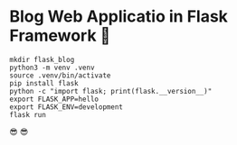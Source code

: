 # Blog Web Applicatio in Flask Framework 	:cowboy_hat_face:

```
mkdir flask_blog
python3 -m venv .venv
source .venv/bin/activate
pip install flask
python -c "import flask; print(flask.__version__)"
export FLASK_APP=hello
export FLASK_ENV=development
flask run
```
:sunglasses: :sunglasses:
